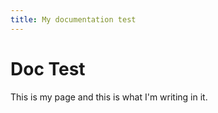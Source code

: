 ```yaml
---
title: My documentation test
---
```


# Doc Test

This is my page and this is what I'm writing in it.


